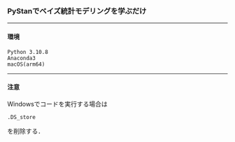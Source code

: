 ### PyStanでベイズ統計モデリングを学ぶだけ

---

#### 環境
```
Python 3.10.8
Anaconda3
macOS(arm64)
```

---

#### 注意
Windowsでコードを実行する場合は<br>
```
.DS_store
```
を削除する．
